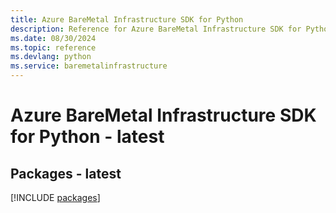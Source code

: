 ```yaml
---
title: Azure BareMetal Infrastructure SDK for Python
description: Reference for Azure BareMetal Infrastructure SDK for Python
ms.date: 08/30/2024
ms.topic: reference
ms.devlang: python
ms.service: baremetalinfrastructure
---
```

# Azure BareMetal Infrastructure SDK for Python - latest
## Packages - latest
[!INCLUDE [packages](baremetal-infrastructure-index.md)]